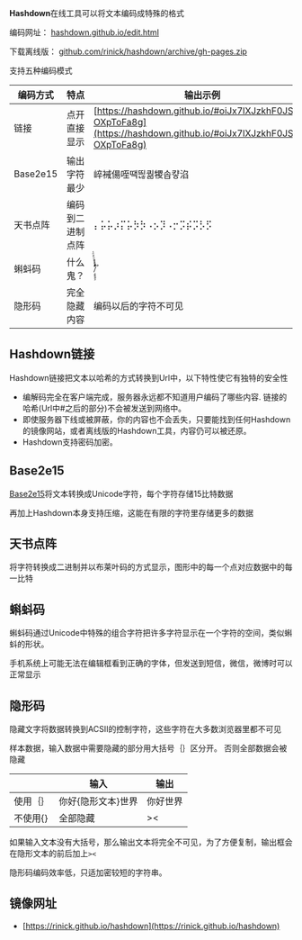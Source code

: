 **Hashdown**在线工具可以将文本编码成特殊的格式

编码网址：
[hashdown.github.io/edit.html](https://hashdown.github.io/edit.html)

下载离线版： [github.com/rinick/hashdown/archive/gh-pages.zip](https://github.com/rinick/hashdown/archive/gh-pages.zip)

支持五种编码模式

| 编码方式 | 特点 | 输出示例 |
| ------------- | ------------- | ------------- |
| 链接 | 点开直接显示 | [https://hashdown.github.io/#oiJx7lXJzkhF0JS8A-OXpToFa8g](https://hashdown.github.io/#oiJx7lXJzkhF0JS8A-OXpToFa8g) |
| Base2e15 | 输出字符最少 | 崪裓偒咥땍띊퀆㹄솝컇淊 |
| 天书点阵 | 编码到二进制点阵 | ⡄⡥⡥⡰⡍⡥⡳⡳⠠⡢⡹⠠⡒⡩⡮⡩⡣⡫ |
| 蝌蚪码 | 什么鬼？ | /ًًًٍٍٍٍَََُُُِِِِّّّّّّّّّْْْْٰ۠ٔٔۤٔﾞ |
| 隐形码 | 完全隐藏内容 | 编码以后的字符‍‌​⁭‍⁬⁫⁬⁪⁫​⁫⁭⁬⁫⁬⁪⁫⁭⁮‌⁫⁫​⁪​⁫⁮⁫⁫⁫​‍⁫⁫⁭⁫⁬⁬⁭⁪‍‍⁭‌⁬⁬⁪不可见 |


## Hashdown链接

Hashdown链接把文本以哈希的方式转换到Url中，以下特性使它有独特的安全性

* 编解码完全在客户端完成，服务器永远都不知道用户编码了哪些内容. 链接的哈希(Url中#之后的部分)不会被发送到网络中。
* 即使服务器下线或被屏蔽，你的内容也不会丢失，只要能找到任何Hashdown的镜像网站，或者离线版的Hashdown工具，内容仍可以被还原。
* Hashdown支持密码加密。

## Base2e15

[Base2e15](https://github.com/rinick/base2e15)将文本转换成Unicode字符，每个字符存储15比特数据

再加上Hashdown本身支持压缩，这能在有限的字符里存储更多的数据

## 天书点阵

将字符转换成二进制并以布莱叶码的方式显示，图形中的每一个点对应数据中的每一比特


## 蝌蚪码

蝌蚪码通过Unicode中特殊的组合字符把许多字符显示在一个字符的空间，类似蝌蚪的形状。

手机系统上可能无法在编辑框看到正确的字体，但发送到短信，微信，微博时可以正常显示



## 隐形码

隐藏文字将数据转换到ACSII的控制字符，这些字符在大多数浏览器里都不可见

样本数据，输入数据中需要隐藏的部分用大括号｛｝区分开。 否则全部数据会被隐藏

|  | 输入 | 输出 |
| ------------- | ------------- | ------------- |
| 使用｛｝ | 你好{隐形文本}世界 | 你好⁪​‌‍‍⁪⁪‌⁮⁬⁮⁮⁮⁪⁫⁪⁪⁭‍⁮‍⁭⁬‌⁭‍‍世界 |
| 不使用{} | 全部隐藏 | >⁮‍⁪‌⁬‍‍​⁮‌⁪⁪⁭⁭⁫‍⁮‌⁬‌⁪‍​⁮⁮‌⁬‌⁭‍⁬⁫< |

如果输入文本没有大括号，那么输出文本将完全不可见，为了方便复制，输出框会在隐形文本的前后加上`><`

隐形码编码效率低，只适加密较短的字符串。


## 镜像网址
* [https://rinick.github.io/hashdown](https://rinick.github.io/hashdown)
